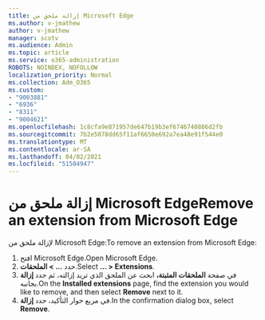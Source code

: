 ```yaml
---
title: إزالة ملحق من Microsoft Edge
ms.author: v-jmathew
author: v-jmathew
manager: scotv
ms.audience: Admin
ms.topic: article
ms.service: o365-administration
ROBOTS: NOINDEX, NOFOLLOW
localization_priority: Normal
ms.collection: Adm_O365
ms.custom:
- "9003881"
- "6936"
- "8311"
- "9004621"
ms.openlocfilehash: 1c8cfa9e871957de647b19b3ef6746740886d2fb
ms.sourcegitcommit: 7b2e5078dd65f11af6650e692a7ea48e91f544e0
ms.translationtype: MT
ms.contentlocale: ar-SA
ms.lasthandoff: 04/02/2021
ms.locfileid: "51504947"
---
```

# <a name="remove-an-extension-from-microsoft-edge"></a><span data-ttu-id="af454-102">إزالة ملحق من Microsoft Edge</span><span class="sxs-lookup"><span data-stu-id="af454-102">Remove an extension from Microsoft Edge</span></span>

<span data-ttu-id="af454-103">لإزالة ملحق من Microsoft Edge:</span><span class="sxs-lookup"><span data-stu-id="af454-103">To remove an extension from Microsoft Edge:</span></span>

1. <span data-ttu-id="af454-104">افتح Microsoft Edge.</span><span class="sxs-lookup"><span data-stu-id="af454-104">Open Microsoft Edge.</span></span>
2. <span data-ttu-id="af454-105">حدد **... > الملحقات**.</span><span class="sxs-lookup"><span data-stu-id="af454-105">Select **... > Extensions**.</span></span>
3. <span data-ttu-id="af454-106">في صفحة **الملحقات المثبتة،** ابحث عن الملحق الذي تريد إزالته، ثم حدد **إزالة** بجانبه.</span><span class="sxs-lookup"><span data-stu-id="af454-106">On the **Installed extensions** page, find the extension you would like to remove, and then select **Remove** next to it.</span></span>
4. <span data-ttu-id="af454-107">في مربع حوار التأكيد، حدد **إزالة**.</span><span class="sxs-lookup"><span data-stu-id="af454-107">In the confirmation dialog box, select **Remove**.</span></span>
